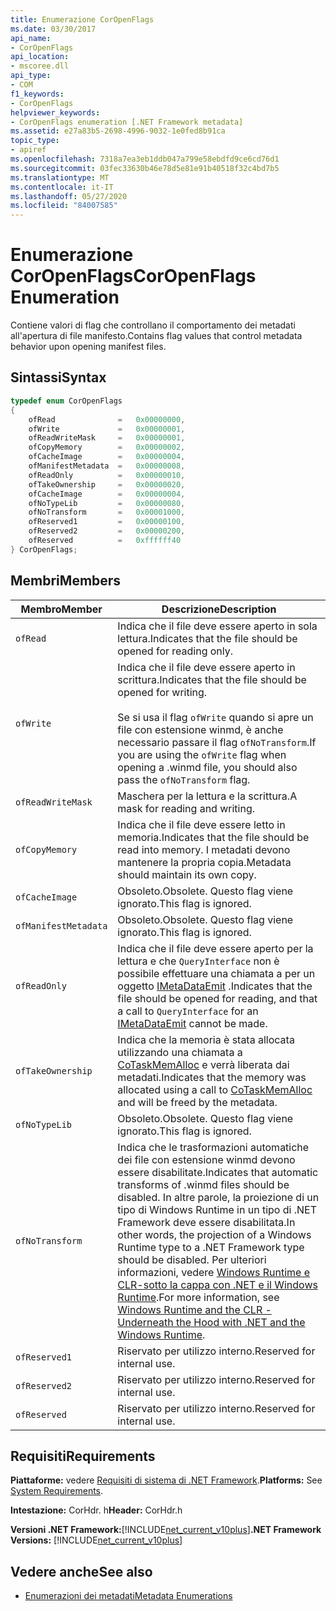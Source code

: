 ```yaml
---
title: Enumerazione CorOpenFlags
ms.date: 03/30/2017
api_name:
- CorOpenFlags
api_location:
- mscoree.dll
api_type:
- COM
f1_keywords:
- CorOpenFlags
helpviewer_keywords:
- CorOpenFlags enumeration [.NET Framework metadata]
ms.assetid: e27a83b5-2698-4996-9032-1e0fed8b91ca
topic_type:
- apiref
ms.openlocfilehash: 7318a7ea3eb1ddb047a799e58ebdfd9ce6cd76d1
ms.sourcegitcommit: 03fec33630b46e78d5e81e91b40518f32c4bd7b5
ms.translationtype: MT
ms.contentlocale: it-IT
ms.lasthandoff: 05/27/2020
ms.locfileid: "84007585"
---
```

# <a name="coropenflags-enumeration"></a><span data-ttu-id="add85-102">Enumerazione CorOpenFlags</span><span class="sxs-lookup"><span data-stu-id="add85-102">CorOpenFlags Enumeration</span></span>
<span data-ttu-id="add85-103">Contiene valori di flag che controllano il comportamento dei metadati all'apertura di file manifesto.</span><span class="sxs-lookup"><span data-stu-id="add85-103">Contains flag values that control metadata behavior upon opening manifest files.</span></span>  
  
## <a name="syntax"></a><span data-ttu-id="add85-104">Sintassi</span><span class="sxs-lookup"><span data-stu-id="add85-104">Syntax</span></span>  
  
```cpp  
typedef enum CorOpenFlags  
{  
    ofRead              =   0x00000000,  
    ofWrite             =   0x00000001,  
    ofReadWriteMask     =   0x00000001,  
    ofCopyMemory        =   0x00000002,  
    ofCacheImage        =   0x00000004,  
    ofManifestMetadata  =   0x00000008,  
    ofReadOnly          =   0x00000010,  
    ofTakeOwnership     =   0x00000020,  
    ofCacheImage        =   0x00000004,  
    ofNoTypeLib         =   0x00000080,  
    ofNoTransform       =   0x00001000,  
    ofReserved1         =   0x00000100,  
    ofReserved2         =   0x00000200,  
    ofReserved          =   0xffffff40  
} CorOpenFlags;  
```  
  
## <a name="members"></a><span data-ttu-id="add85-105">Membri</span><span class="sxs-lookup"><span data-stu-id="add85-105">Members</span></span>  
  
|<span data-ttu-id="add85-106">Membro</span><span class="sxs-lookup"><span data-stu-id="add85-106">Member</span></span>|<span data-ttu-id="add85-107">Descrizione</span><span class="sxs-lookup"><span data-stu-id="add85-107">Description</span></span>|  
|------------|-----------------|  
|`ofRead`|<span data-ttu-id="add85-108">Indica che il file deve essere aperto in sola lettura.</span><span class="sxs-lookup"><span data-stu-id="add85-108">Indicates that the file should be opened for reading only.</span></span>|  
|`ofWrite`|<span data-ttu-id="add85-109">Indica che il file deve essere aperto in scrittura.</span><span class="sxs-lookup"><span data-stu-id="add85-109">Indicates that the file should be opened for writing.</span></span><br /><br /> <span data-ttu-id="add85-110">Se si usa il flag `ofWrite` quando si apre un file con estensione winmd, è anche necessario passare il flag `ofNoTransform`.</span><span class="sxs-lookup"><span data-stu-id="add85-110">If you are using the `ofWrite` flag when opening a .winmd file, you should also pass the `ofNoTransform` flag.</span></span>|  
|`ofReadWriteMask`|<span data-ttu-id="add85-111">Maschera per la lettura e la scrittura.</span><span class="sxs-lookup"><span data-stu-id="add85-111">A mask for reading and writing.</span></span>|  
|`ofCopyMemory`|<span data-ttu-id="add85-112">Indica che il file deve essere letto in memoria.</span><span class="sxs-lookup"><span data-stu-id="add85-112">Indicates that the file should be read into memory.</span></span> <span data-ttu-id="add85-113">I metadati devono mantenere la propria copia.</span><span class="sxs-lookup"><span data-stu-id="add85-113">Metadata should maintain its own copy.</span></span>|  
|`ofCacheImage`|<span data-ttu-id="add85-114">Obsoleto.</span><span class="sxs-lookup"><span data-stu-id="add85-114">Obsolete.</span></span> <span data-ttu-id="add85-115">Questo flag viene ignorato.</span><span class="sxs-lookup"><span data-stu-id="add85-115">This flag is ignored.</span></span>|  
|`ofManifestMetadata`|<span data-ttu-id="add85-116">Obsoleto.</span><span class="sxs-lookup"><span data-stu-id="add85-116">Obsolete.</span></span> <span data-ttu-id="add85-117">Questo flag viene ignorato.</span><span class="sxs-lookup"><span data-stu-id="add85-117">This flag is ignored.</span></span>|  
|`ofReadOnly`|<span data-ttu-id="add85-118">Indica che il file deve essere aperto per la lettura e che `QueryInterface` non è possibile effettuare una chiamata a per un oggetto [IMetaDataEmit](imetadataemit-interface.md) .</span><span class="sxs-lookup"><span data-stu-id="add85-118">Indicates that the file should be opened for reading, and that a call to `QueryInterface` for an [IMetaDataEmit](imetadataemit-interface.md) cannot be made.</span></span>|  
|`ofTakeOwnership`|<span data-ttu-id="add85-119">Indica che la memoria è stata allocata utilizzando una chiamata a [CoTaskMemAlloc](/windows/desktop/api/combaseapi/nf-combaseapi-cotaskmemalloc) e verrà liberata dai metadati.</span><span class="sxs-lookup"><span data-stu-id="add85-119">Indicates that the memory was allocated using a call to [CoTaskMemAlloc](/windows/desktop/api/combaseapi/nf-combaseapi-cotaskmemalloc) and will be freed by the metadata.</span></span>|  
|`ofNoTypeLib`|<span data-ttu-id="add85-120">Obsoleto.</span><span class="sxs-lookup"><span data-stu-id="add85-120">Obsolete.</span></span> <span data-ttu-id="add85-121">Questo flag viene ignorato.</span><span class="sxs-lookup"><span data-stu-id="add85-121">This flag is ignored.</span></span>|  
|`ofNoTransform`|<span data-ttu-id="add85-122">Indica che le trasformazioni automatiche dei file con estensione winmd devono essere disabilitate.</span><span class="sxs-lookup"><span data-stu-id="add85-122">Indicates that automatic transforms of .winmd files should be disabled.</span></span> <span data-ttu-id="add85-123">In altre parole, la proiezione di un tipo di Windows Runtime in un tipo di .NET Framework deve essere disabilitata.</span><span class="sxs-lookup"><span data-stu-id="add85-123">In other words, the projection of a Windows Runtime type to a .NET Framework type should be disabled.</span></span> <span data-ttu-id="add85-124">Per ulteriori informazioni, vedere [Windows Runtime e CLR-sotto la cappa con .NET e il Windows Runtime](https://docs.microsoft.com/archive/msdn-magazine/2012/windows-8-special-issue/windows-runtime-and-the-clr-underneath-the-hood-with-net-and-the-windows-runtime).</span><span class="sxs-lookup"><span data-stu-id="add85-124">For more information, see [Windows Runtime and the CLR - Underneath the Hood with .NET and the Windows Runtime](https://docs.microsoft.com/archive/msdn-magazine/2012/windows-8-special-issue/windows-runtime-and-the-clr-underneath-the-hood-with-net-and-the-windows-runtime).</span></span>|  
|`ofReserved1`|<span data-ttu-id="add85-125">Riservato per utilizzo interno.</span><span class="sxs-lookup"><span data-stu-id="add85-125">Reserved for internal use.</span></span>|  
|`ofReserved2`|<span data-ttu-id="add85-126">Riservato per utilizzo interno.</span><span class="sxs-lookup"><span data-stu-id="add85-126">Reserved for internal use.</span></span>|  
|`ofReserved`|<span data-ttu-id="add85-127">Riservato per utilizzo interno.</span><span class="sxs-lookup"><span data-stu-id="add85-127">Reserved for internal use.</span></span>|  
  
## <a name="requirements"></a><span data-ttu-id="add85-128">Requisiti</span><span class="sxs-lookup"><span data-stu-id="add85-128">Requirements</span></span>  
 <span data-ttu-id="add85-129">**Piattaforme:** vedere [Requisiti di sistema di .NET Framework](../../get-started/system-requirements.md).</span><span class="sxs-lookup"><span data-stu-id="add85-129">**Platforms:** See [System Requirements](../../get-started/system-requirements.md).</span></span>  
  
 <span data-ttu-id="add85-130">**Intestazione:** CorHdr. h</span><span class="sxs-lookup"><span data-stu-id="add85-130">**Header:** CorHdr.h</span></span>  
  
 <span data-ttu-id="add85-131">**Versioni .NET Framework:**[!INCLUDE[net_current_v10plus](../../../../includes/net-current-v10plus-md.md)]</span><span class="sxs-lookup"><span data-stu-id="add85-131">**.NET Framework Versions:** [!INCLUDE[net_current_v10plus](../../../../includes/net-current-v10plus-md.md)]</span></span>  
  
## <a name="see-also"></a><span data-ttu-id="add85-132">Vedere anche</span><span class="sxs-lookup"><span data-stu-id="add85-132">See also</span></span>

- [<span data-ttu-id="add85-133">Enumerazioni dei metadati</span><span class="sxs-lookup"><span data-stu-id="add85-133">Metadata Enumerations</span></span>](metadata-enumerations.md)
